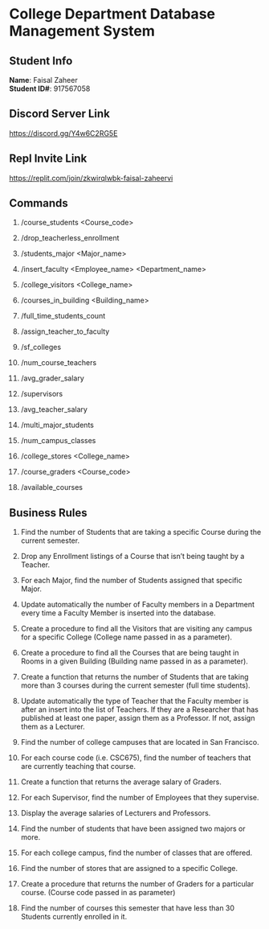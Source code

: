 # College Department Database Management System

## Student Info
**Name**: Faisal Zaheer  
**Student ID#**: 917567058

## Discord Server Link
https://discord.gg/Y4w6C2RG5E  

## Repl Invite Link
https://replit.com/join/zkwirqlwbk-faisal-zaheervi  

## Commands

1. /course_students <Course_code>

2. /drop_teacherless_enrollment

3. /students_major <Major_name>

4. /insert_faculty <Employee_name> <Department_name>

5. /college_visitors <College_name>

6. /courses_in_building <Building_name>

7. /full_time_students_count

8. /assign_teacher_to_faculty <Ssn>

9. /sf_colleges

10. /num_course_teachers

11. /avg_grader_salary

12. /supervisors

13. /avg_teacher_salary

14. /multi_major_students

15. /num_campus_classes

16. /college_stores <College_name>

17. /course_graders <Course_code>

18. /available_courses

## Business Rules
1. Find the number of Students that are taking a specific Course during the current semester.

2. Drop any Enrollment listings of a Course that isn’t being taught by a Teacher.

3. For each Major, find the number of Students assigned that specific Major.

4. Update automatically the number of Faculty members in a Department every time a Faculty Member is inserted into the database.

5. Create a procedure to find all the Visitors that are visiting any campus for a specific College (College name passed in as a parameter).

6. Create a procedure to find all the Courses that are being taught in Rooms in a given Building (Building name passed in as a parameter).

7. Create a function that returns the number of Students that are taking more than 3 courses during the current semester (full time students).

8. Update automatically the type of Teacher that the Faculty member is after an insert into the list of Teachers. If they are a Researcher that has published at least one paper, assign them as a Professor. If not, assign them as a Lecturer.

9. Find the number of college campuses that are located in San Francisco.

10. For each course code (i.e. CSC675), find the number of teachers that are currently teaching that course.

11. Create a function that returns the average salary of Graders.

12. For each Supervisor, find the number of Employees that they supervise.

13. Display the average salaries of Lecturers and Professors.

14. Find the number of students that have been assigned two majors or more.

15. For each college campus, find the number of classes that are offered.

16. Find the number of stores that are assigned to a specific College.

17. Create a procedure that returns the number of Graders for a particular course. (Course code passed in as parameter)

18. Find the number of courses this semester that have less than 30 Students currently enrolled in it.